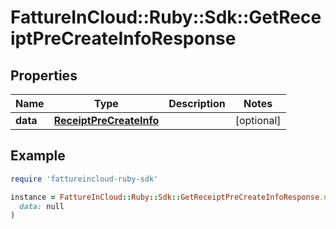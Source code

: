 # FattureInCloud::Ruby::Sdk::GetReceiptPreCreateInfoResponse

## Properties

| Name | Type | Description | Notes |
| ---- | ---- | ----------- | ----- |
| **data** | [**ReceiptPreCreateInfo**](ReceiptPreCreateInfo.md) |  | [optional] |

## Example

```ruby
require 'fattureincloud-ruby-sdk'

instance = FattureInCloud::Ruby::Sdk::GetReceiptPreCreateInfoResponse.new(
  data: null
)
```

